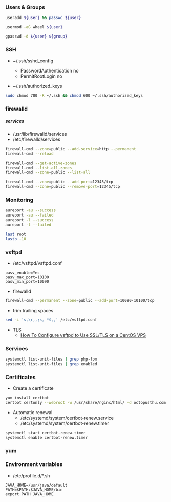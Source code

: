 
### Users & Groups
```bash
useradd ${user} && passwd ${user}

usermod -aG wheel ${user}

gpasswd -d ${user} ${group}
```

### SSH
- ~/.ssh/sshd_config
	- PasswordAuthentication no
	- PermitRootLogin no
	
- ~/.ssh/authorized_keys

```bash
sudo chmod 700 -R ~/.ssh && chmod 600 ~/.ssh/authorized_keys
```

### firewalld

##### services
- /usr/lib/firewalld/services
- /etc/firewalld/services

```bash
firewall-cmd --zone=public --add-service=http --permanent
firewall-cmd --reload

firewall-cmd --get-active-zones
firewall-cmd --list-all-zones
firewall-cmd --zone=public --list-all

firewall-cmd --zone=public --add-port=12345/tcp
firewall-cmd --zone=public --remove-port=12345/tcp
```


### Monitoring

```bash
aureport -au --success
aureport -au --failed
aureport -l --success
aureport -l --failed

last root
lastb -10
```

### vsftpd
- /etc/vsftpd/vsftpd.conf
```
pasv_enable=Yes
pasv_max_port=10100
pasv_min_port=10090
```
- firewalld
```bash
firewall-cmd --permanent --zone=public --add-port=10090-10100/tcp
```
- trim trailing spaces 
```bash
sed -i 's,\r,,;s, *$,,' /etc/vsftpd.conf
```
- TLS
	- [How To Configure vsftpd to Use SSL/TLS on a CentOS VPS](https://www.digitalocean.com/community/tutorials/how-to-configure-vsftpd-to-use-ssl-tls-on-a-centos-vps)

### Services
```bash
systemctl list-unit-files | grep php-fpm
systemctl list-unit-files | grep enabled
```

### Certificates
- Create a certificate
```bash
yum install certbot
certbot certonly --webroot -w /usr/share/nginx/html/ -d octopusthu.com -d www.octopusthu.com
```

- Automatic renewal
	- /etc/systemd/system/certbot-renew.service
	- /etc/systemd/system/certbot-renew.timer
	
```bash
systemctl start certbot-renew.timer
systemctl enable certbot-renew.timer
```

### yum

### Environment variables
- /etc/profile.d/*.sh
```
JAVA_HOME=/usr/java/default
PATH=$PATH:$JAVA_HOME/bin
export PATH JAVA_HOME
```


